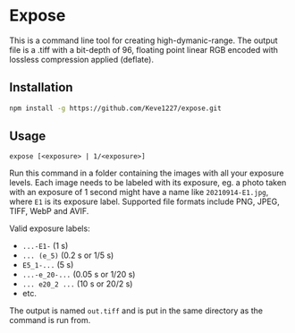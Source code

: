 # Expose

This is a command line tool for creating high-dymanic-range. The output file is a .tiff with a bit-depth of 96, floating point linear RGB encoded with lossless compression applied (deflate).

## Installation

```bash
npm install -g https://github.com/Keve1227/expose.git
```

## Usage

```
expose [<exposure> | 1/<exposure>]
```

Run this command in a folder containing the images with all your exposure levels. Each image needs to be labeled with its exposure, eg. a photo taken with an exposure of 1 second might have a name like ``20210914-E1.jpg``, where ``E1`` is its exposure label. Supported file formats include PNG, JPEG, TIFF, WebP and AVIF.

Valid exposure labels:
- ``...-E1-`` (1 s)
- ``... (e_5)`` (0.2 s or 1/5 s)
- ``E5_1-...`` (5 s)
- ``...-e_20-...`` (0.05 s or 1/20 s)
- ``... e20_2 ...`` (10 s or 20/2 s)
- etc.

The output is named ``out.tiff`` and is put in the same directory as the command is run from.
